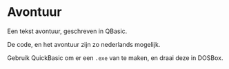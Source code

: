 # Avontuur

Een tekst avontuur, geschreven in QBasic.

De code, en het avontuur zijn zo nederlands mogelijk.

Gebruik QuickBasic om er een `.exe` van te maken, en draai deze in DOSBox.
